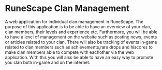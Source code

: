 # RuneScape Clan Management
A web application for individual clan management in RuneScape. The purpose of this application is to be able to have an overview of your clan, clan members, their levels and experience etc. Furthermore, you will be able to have a level of management on the website such as posting news, events or articles related to your clan. There will also be tracking of events in-game related to clan members such as achievements,rare drops and hiscores to make clan members able to compete with eachother via the web application. With this you will also be able to have an easy way to promote you clan both in-game and on the internet.
